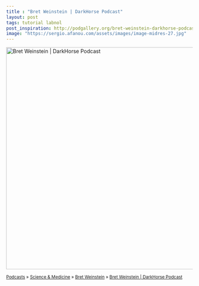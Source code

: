 ```yaml
---
title : "Bret Weinstein | DarkHorse Podcast"
layout: post
tags: tutorial labnol
post_inspiration: http://podgallery.org/bret-weinstein-darkhorse-podcast/
image: "https://sergio.afanou.com/assets/images/image-midres-27.jpg"
---
```


<p><a href="http://podgallery.org/bret-weinstein-darkhorse-podcast/" style="border:none;"><img width="600" height="600" src="http://podgallery.org/artwork/podcasts/bret-weinstein-darkhorse-podcast.jpg" class="attachment-post-thumbnail size-post-thumbnail wp-post-image" alt="Bret Weinstein | DarkHorse Podcast" srcset="http://i2.wp.com/podgallery.org/artwork/podcasts/bret-weinstein-darkhorse-podcast.jpg?resize=200%2C200 200w, http://i2.wp.com/podgallery.org/artwork/podcasts/bret-weinstein-darkhorse-podcast.jpg?w=600 600w" sizes="(max-width: 600px) 100vw, 600px" /></a></p><p><small><a href="http://podgallery.org/">Podcasts</a> &raquo; <a href="http://podgallery.org/topic/science-medicine/" title="1315">Science &amp; Medicine</a> &raquo; <a href="http://podgallery.org/producer/bret-weinstein/" rel="tag">Bret Weinstein</a> &raquo; <a href='http://podgallery.org/bret-weinstein-darkhorse-podcast/'>Bret Weinstein | DarkHorse Podcast</a></small></p><div class='yarpp-related-rss yarpp-related-none'>
</div>
